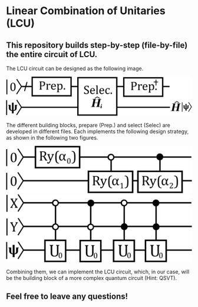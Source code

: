 # Linear Combination of Unitaries (LCU)

## This repository builds step-by-step (file-by-file) the entire circuit of LCU.

The LCU circuit can be designed as the following image.

<div align="center">
    <img src="images/LCU.png" width="600">
</div>

The different building blocks, prepare (Prep.) and select (Selec) are developed in different files. Each implements the following design strategy, as shown in the following two figures.

<div align="center">
    <img src="images/Prep.png" width="600">
</div>

<div align="center">
    <img src="images/Select.png" width="600">
</div>

Combining them, we can implement the LCU circuit, which, in our case, will be the building block of a more complex quantum circuit (Hint: QSVT).

## Feel free to leave any questions!
